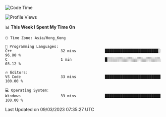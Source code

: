 <!--START_SECTION:waka-->
![Code Time](http://img.shields.io/badge/Code%20Time-36%20hrs%2046%20mins-blue)

![Profile Views](http://img.shields.io/badge/Profile%20Views-0-blue)

📊 **This Week I Spent My Time On** 

```text
🕑︎ Time Zone: Asia/Hong_Kong

💬 Programming Languages: 
C++                      32 mins             ████████████████████████░   96.88 % 
C                        1 min               █░░░░░░░░░░░░░░░░░░░░░░░░   03.12 % 

🔥 Editors: 
VS Code                  33 mins             █████████████████████████   100.00 % 

💻 Operating System: 
Windows                  33 mins             █████████████████████████   100.00 % 
```


 Last Updated on 09/03/2023 07:35:27 UTC
<!--END_SECTION:waka-->
